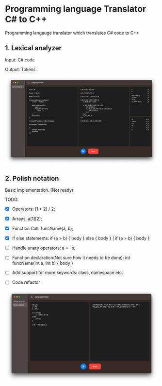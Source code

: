 # Programming language Translator C# to C++
Programming langauge translator which translates C# code to C++

## 1. Lexical analyzer 

Input: C# code

Output: Tokens

   
<img width="700" alt="Lexical Analyzer" src="Images/LexicalAnalyzer.png?raw=true">

## 2. Polish notation


Basic implementation. (Not ready)

TODO:
   - [x] Operators: (1 + 2) / 2;
   - [x] Arrays: a[1][2];
   - [x] Function Call: funcName(a, b);
   - [x] If else statements: if (a > b) { body } else { body } | if (a > b) { body }
   - [ ] Handle unary operators: a = -b;
   - [ ] Function declaration(Not sure how it needs to be done): int funcName(int a, int b) { body }
   - [ ] Add support for more keywords: class, namespace etc.
   - [ ] Code refactor
   

<img width="700" alt="Lexical Analyzer" src="Images/PolishNotation.png?raw=true">
